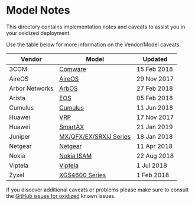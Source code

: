 # Model Notes

This directory contains implementation notes and caveats to assist you in your oxidized deployment.

Use the table below for more information on the Vendor/Model caveats.

Vendor          | Model           |Updated
----------------|-----------------|----------------
3COM|[Comware](Comware.md)|15 Feb 2018
AireOS|[AireOS](AireOS.md)|29 Nov 2017
Arbor Networks|[ArbOS](ArbOS.md)|27 Feb 2018
Arista|[EOS](EOS.md)|05 Feb 2018
Cumulus|[Cumulus](Cumulus.md)|11 Jun 2018
Huawei|[VRP](VRP-Huawei.md)|17 Nov 2017
Huawei|[SmartAX](SmartAX-Huawei.md)|21 Jan 2019
Juniper|[MX/QFX/EX/SRX/J Series](JunOS.md)|18 Jan 2018
Netgear|[Netgear](Netgear.md)|11 Apr 2018
Nokia|[Nokia ISAM](Nokia.md)|22 Aug 2018
Viptela|[Viptela](Viptela.md)|1 Jul 2018
Zyxel|[XGS4600 Series](XGS4600-Zyxel.md)|1 Feb 2018

If you discover additional caveats or problems please make sure to consult the [GitHub issues for oxidized](https://github.com/ytti/oxidized/issues) known issues.
